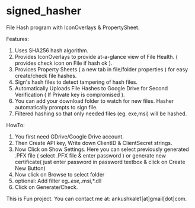 signed_hasher
=============

File Hash program with IconOverlays &amp; PropertySheet.

Features:

1. Uses SHA256 hash algorithm.
2. Provides IconOverlays to provide at-a-glance view of File Health. ( provides check icon on File if hash ok ).
3. Provices Property Sheets ( a new tab in file/folder properties ) for easy create/check file hashes.
4. Sign's hash files to detect tampering of hash files.
5. Automatically Uploads File Hashes to Google Drive for Second Verification ( If Private key is compromised ).
6. You can add your download folder to watch for new files. Hasher automatically prompts to sign file.
7. Filtered hashing so that only needed files (eg. exe,msi) will be hashed.

HowTo:

1. You first need GDrive/Google Drive account.
2. Then Create API key, Write down ClientID & ClientSecret strings.
3. Now Click on Show Settings. Here you can select previously generated .PFX file ( select .PFX file & enter password ) or generate new certificate( just enter password in password textbox & click on Create New Button)
4. Now click on Browse to select folder
5. optional: Add filter eg.*.exe,*.msi,*.dll
6. Click on Generate/Check.

This is Fun project. You can contact me at: ankushkale1[at]gmail[dot]com.
